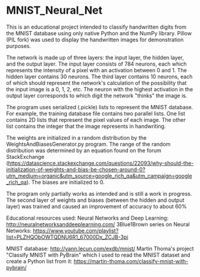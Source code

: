 # MNIST_Neural_Net
This is an educational project intended to classify handwritten digits from the MNIST database using only native Python and the NumPy library. Pillow (PIL fork) was used to display the handwritten images for demonstration purposes.

The network is made up of three layers: the input layer, the hidden layer, and the output layer. The input layer consists of 784 neurons, each which represents the intensity of a pixel with an activation between 0 and 1. The hidden layer contains 30 neurons. The third layer contains 10 neurons, each of which should represent the network's calculation of the possibility that the input image is a 0, 1, 2, etc. The neuron with the highest activation in the output layer corresponds to which digit the network "thinks" the image is.

The program uses serialized (.pickle) lists to represent the MNIST database. For example, the training database file contains two parallel lists. One list contains 2D lists that represent the pixel values of each image. The other list contains the integer that the image represents in handwriting. 

The weights are initialized in a random distribution by the WeightsAndBiasesGenerator.py program. The range of the random distribution was determined by an equation found on the forum StackExchange (https://datascience.stackexchange.com/questions/22093/why-should-the-initialization-of-weights-and-bias-be-chosen-around-0?utm_medium=organic&utm_source=google_rich_qa&utm_campaign=google_rich_qa).
The biases are initialized to 0.

The program only partially works as intended and is still a work in progress. The second layer of weights and biases (between the hidden and output layer) was trained and caused an improvement of accuracy to about 60%

Educational resources used: 
Neural Networks and Deep Learning: http://neuralnetworksanddeeplearning.com/
3Blue1Brown series on Neural Networks: https://www.youtube.com/playlist?list=PLZHQObOWTQDNU6R1_67000Dx_ZCJB-3pi

MNIST database: http://yann.lecun.com/exdb/mnist/
Martin Thoma's project "Classify MNIST with PyBrain" which I used to read the MNIST dataset and create a Python list from it:
https://martin-thoma.com/classify-mnist-with-pybrain/
